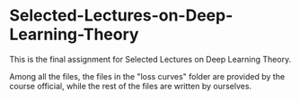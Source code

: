 # Selected-Lectures-on-Deep-Learning-Theory
This is the final assignment for Selected Lectures on Deep Learning Theory.

Among all the files, the files in the "loss curves" folder are provided by the course official, while the rest of the files are written by ourselves.
